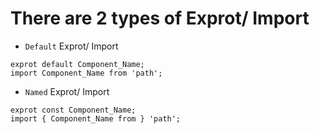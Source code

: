 # There are 2 types of Exprot/ Import

- `Default` Exprot/ Import

```
exprot default Component_Name;
import Component_Name from 'path';
```

- `Named` Exprot/ Import

```
exprot const Component_Name;
import { Component_Name from } 'path';
```